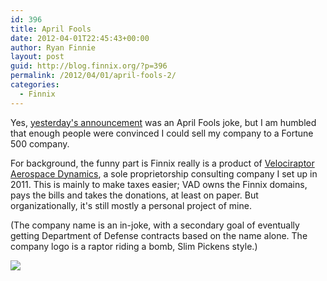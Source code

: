 ```yaml
---
id: 396
title: April Fools
date: 2012-04-01T22:45:43+00:00
author: Ryan Finnie
layout: post
guid: http://blog.finnix.org/?p=396
permalink: /2012/04/01/april-fools-2/
categories:
  - Finnix
---
```

Yes, [yesterday's announcement](http://blog.finnix.org/2012/03/31/boeing-acquires-finnix/) was an April Fools joke, but I am humbled that enough people were convinced I could sell my company to a Fortune 500 company.

For background, the funny part is Finnix really is a product of [Velociraptor Aerospace Dynamics](http://www.velociraptors.info/vad/ "Velociraptor Aerospace Dynamics"), a sole proprietorship consulting company I set up in 2011. This is mainly to make taxes easier; VAD owns the Finnix domains, pays the bills and takes the donations, at least on paper. But organizationally, it's still mostly a personal project of mine.

(The company name is an in-joke, with a secondary goal of eventually getting Department of Defense contracts based on the name alone. The company logo is a raptor riding a bomb, Slim Pickens style.)

[![](http://www.velociraptors.info/vad/vad_logo.gif)](http://www.velociraptors.info/vad/ "Velociraptor Aerospace Dynamics")
